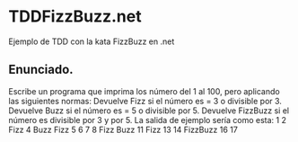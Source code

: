 # TDDFizzBuzz.net
Ejemplo de TDD con la kata FizzBuzz en .net
## Enunciado.
Escribe un programa que imprima los número del 1 al 100, pero aplicando las siguientes normas: Devuelve Fizz si el número es = 3 o divisible por 3.
Devuelve Buzz si el número es = 5 o divisible por 5. Devuelve FizzBuzz si el número es divisible por 3 y por 5.
La salida de ejemplo sería como esta:
1
2
Fizz
4
Buzz
Fizz
5
6
7
8
Fizz
Buzz
11
Fizz
13
14
FizzBuzz
16
17
